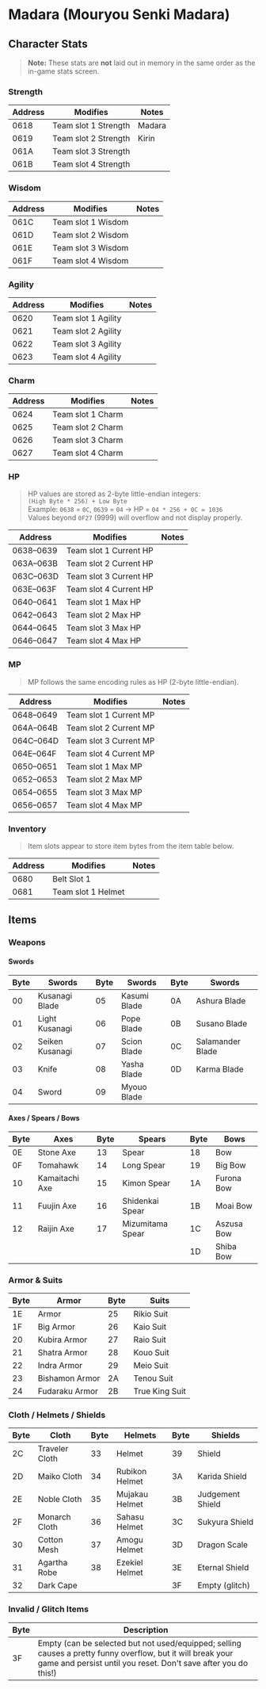 # Madara (Mouryou Senki Madara)

## Character Stats

> **Note:** These stats are **not** laid out in memory in the same order as the in-game stats screen.

### Strength
| Address | Modifies             | Notes  |
|---------|----------------------|--------|
| 0618    | Team slot 1 Strength | Madara |
| 0619    | Team slot 2 Strength | Kirin  |
| 061A    | Team slot 3 Strength |        |
| 061B    | Team slot 4 Strength |        |

### Wisdom
| Address | Modifies           | Notes |
|---------|--------------------|-------|
| 061C    | Team slot 1 Wisdom |       |
| 061D    | Team slot 2 Wisdom |       |
| 061E    | Team slot 3 Wisdom |       |
| 061F    | Team slot 4 Wisdom |       |

### Agility
| Address | Modifies            | Notes |
|---------|---------------------|-------|
| 0620    | Team slot 1 Agility |       |
| 0621    | Team slot 2 Agility |       |
| 0622    | Team slot 3 Agility |       |
| 0623    | Team slot 4 Agility |       |

### Charm
| Address | Modifies          | Notes |
|---------|-------------------|-------|
| 0624    | Team slot 1 Charm |       |
| 0625    | Team slot 2 Charm |       |
| 0626    | Team slot 3 Charm |       |
| 0627    | Team slot 4 Charm |       |

### HP

> HP values are stored as 2-byte little-endian integers:  
> `(High Byte * 256) + Low Byte`  
> Example: `0638` = `0C`, `0639` = `04` → HP = `04 * 256 + 0C = 1036`  
> Values beyond `0F27` (9999) will overflow and not display properly.

| Address   | Modifies               | Notes |
|-----------|------------------------|-------|
| 0638–0639 | Team slot 1 Current HP |       |
| 063A–063B | Team slot 2 Current HP |       |
| 063C–063D | Team slot 3 Current HP |       |
| 063E–063F | Team slot 4 Current HP |       |
| 0640–0641 | Team slot 1 Max HP     |       |
| 0642–0643 | Team slot 2 Max HP     |       |
| 0644–0645 | Team slot 3 Max HP     |       |
| 0646–0647 | Team slot 4 Max HP     |       |

### MP

> MP follows the same encoding rules as HP (2-byte little-endian).

| Address   | Modifies               | Notes |
|-----------|------------------------|-------|
| 0648–0649 | Team slot 1 Current MP |       |
| 064A–064B | Team slot 2 Current MP |       |
| 064C–064D | Team slot 3 Current MP |       |
| 064E–064F | Team slot 4 Current MP |       |
| 0650–0651 | Team slot 1 Max MP     |       |
| 0652–0653 | Team slot 2 Max MP     |       |
| 0654–0655 | Team slot 3 Max MP     |       |
| 0656–0657 | Team slot 4 Max MP     |       |


### Inventory

> Item slots appear to store item bytes from the item table below.

| Address | Modifies           | Notes |
|---------|--------------------|-------|
| 0680    | Belt Slot 1        |       |
| 0681    | Team slot 1 Helmet |       |


## Items

### Weapons

#### Swords
| Byte | Swords           | Byte | Swords         | Byte | Swords           |
|------|------------------|------|----------------|------|------------------|
| 00   | Kusanagi Blade   | 05   | Kasumi Blade   | 0A   | Ashura Blade     |
| 01   | Light Kusanagi   | 06   | Pope Blade     | 0B   | Susano Blade     |
| 02   | Seiken Kusanagi  | 07   | Scion Blade    | 0C   | Salamander Blade |
| 03   | Knife            | 08   | Yasha Blade    | 0D   | Karma Blade      |
| 04   | Sword            | 09   | Myouo Blade    |      |                  |

#### Axes / Spears / Bows
| Byte | Axes             | Byte | Spears           | Byte | Bows            |
|------|------------------|------|------------------|------|-----------------|
| 0E   | Stone Axe        | 13   | Spear            | 18   | Bow             |
| 0F   | Tomahawk         | 14   | Long Spear       | 19   | Big Bow         |
| 10   | Kamaitachi Axe   | 15   | Kimon Spear      | 1A   | Furona Bow      |
| 11   | Fuujin Axe       | 16   | Shidenkai Spear  | 1B   | Moai Bow        |
| 12   | Raijin Axe       | 17   | Mizumitama Spear | 1C   | Aszusa Bow      |
|      |                  |      |                  | 1D   | Shiba Bow       |

### Armor & Suits
| Byte | Armor            | Byte | Suits            |
|------|------------------|------|------------------|
| 1E   | Armor            | 25   | Rikio Suit       |
| 1F   | Big Armor        | 26   | Kaio Suit        |
| 20   | Kubira Armor     | 27   | Raio Suit        |
| 21   | Shatra Armor     | 28   | Kouo Suit        |
| 22   | Indra Armor      | 29   | Meio Suit        |
| 23   | Bishamon Armor   | 2A   | Tenou Suit       |
| 24   | Fudaraku Armor   | 2B   | True King Suit   |


### Cloth / Helmets / Shields

| Byte | Cloth            | Byte | Helmets         | Byte | Shields         |
|------|------------------|------|------------------|------|------------------|
| 2C   | Traveler Cloth   | 33   | Helmet           | 39   | Shield           |
| 2D   | Maiko Cloth      | 34   | Rubikon Helmet   | 3A   | Karida Shield    |
| 2E   | Noble Cloth      | 35   | Mujakau Helmet   | 3B   | Judgement Shield |
| 2F   | Monarch Cloth    | 36   | Sahasu Helmet    | 3C   | Sukyura Shield   |
| 30   | Cotton Mesh      | 37   | Amogu Helmet     | 3D   | Dragon Scale     |
| 31   | Agartha Robe     | 38   | Ezekiel Helmet   | 3E   | Eternal Shield   |
| 32   | Dark Cape        |      |                  | 3F   | Empty (glitch)   |

### Invalid / Glitch Items
| Byte | Description                                                                 |
|------|-----------------------------------------------------------------------------|
| 3F   | Empty (can be selected but not used/equipped; selling causes a pretty funny overflow, but it will break your game and persist until you reset.  Don't save after you do this!) |
